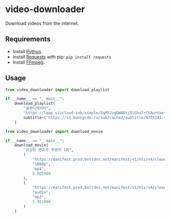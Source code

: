 # video-downloader

Download videos from the internet.

## Requirements

- Install [Python](https://www.python.org/).
- Install [Requests](https://pypi.org/project/requests/) with pip: `pip install requests`
- Install [FFmpeg](https://ffmpeg.org/).

## Usage

```python
from video_downloader import download_playlist

if __name__ == "__main__":
	download_playlist(
		"글래디에이터",
		"https://lqap.vizcloud.ink/simple/EqPFJvgQWADtjDlGha7rC5Au+Vxe+bawA0Z7rqk+wYMnU94US2El/br/H4/v.m3u8",
		subtitle=("https://s1.bunnycdn.ru/sub/cache2/subtitle/9755141.vtt", "vtt")
	)
```

```python
from video_downloader import download_movie

if __name__ == "__main__":
	download_movie(
		"이상한 변호사 우영우 1화",
		(
			"https://manifest.prod.boltdns.net/manifest/v1/hls/v4/clear/6310593120001/1e516fa1-0474-4edf-9acf-729277180608/390375ec-c9f0-47ab-916f-cd9807a2be83/6s/rendition.m3u8?fastly_token=NjJkOWM1ZDhfNTRhNDE1ODA5MDhlNGYwYjA2ZWMxNmEyMmU3NGRmMTU1NjZiZmU5ODZmMzNhZmQyMWFmN2UzYmU3ZjI5MGZhNw%3D%3D",
			"1080p",
			"mp4",
			6.005989
		),
		(
			"https://manifest.prod.boltdns.net/manifest/v1/hls/v4/clear/6310593120001/1e516fa1-0474-4edf-9acf-729277180608/42662b38-ffb5-4b4e-917b-1a1da319ce17/6s/rendition.m3u8?fastly_token=NjJkOWM1ZDhfMTJkOGE1ZGRkMDAzMTVmYzAxZmE4OWIwZGIzNDU1YWFkNjE2NmQ2MjQxMTY4YTBhMDNjMzUxNGM4ODM4NTRmNw%3D%3D",
			"audio",
			"mp3",
			5.952000
		)
	)
```
